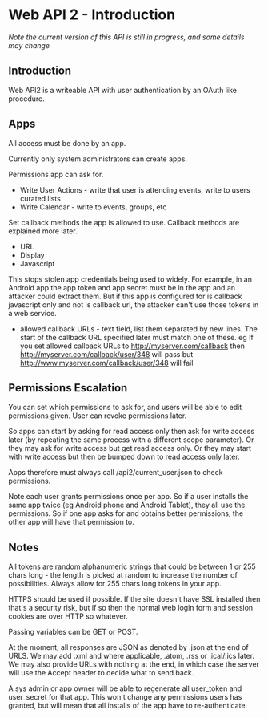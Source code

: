 # Web API 2 - Introduction

_Note the current version of this API is still in progress, and some details may change_

## Introduction

Web API2 is a writeable API with user authentication by an OAuth like procedure.

## Apps

All access must be done by an app.

Currently only system administrators can create apps.

Permissions app can ask for.

* Write User Actions  - write that user is attending events, write to users curated lists
* Write Calendar - write to events, groups, etc

Set callback methods the app is allowed to use. Callback methods are explained more later.

* URL
* Display
* Javascript

This stops stolen app credentials being used to widely. For example, in an Android app the app token and app secret must be in the app and an attacker could extract them. But if this app is configured for is callback javascript only and not is callback url, the attacker can't use those tokens in a web service.

* allowed callback URLs - text field, list them separated by new lines. The start of the callback URL specified later must match one of these. eg If you set allowed callback URLs to http://myserver.com/callback then http://myserver.com/callback/user/348 will pass but http://www.myserver.com/callback/user/348 will fail

## Permissions Escalation

You can set which permissions to ask for, and users will be able to edit permissions given. User can revoke permissions later.

So apps can start by asking for read access only then ask for write access later (by repeating the same process with a different scope parameter). Or they may ask for write access but get read access only. Or they may start with write access but then be bumped down to read access only later.

Apps therefore must always call /api2/current_user.json to check permissions.

Note each user grants permissions once per app. So if a user installs the same app twice (eg Android phone and Android Tablet), they all use the permissions. So if one app asks for and obtains better permissions, the other app will have that permission to.


## Notes

All tokens are random alphanumeric strings that could be between 1 or 255 chars long - the length is picked at random to increase the number of possibilities. Always allow for 255 chars long tokens in your app.

HTTPS should be used if possible. If the site doesn't have SSL installed then that's a security risk, but if so then the normal web login form and session cookies are over HTTP so whatever.

Passing variables can be GET or POST.

At the moment, all responses are JSON as denoted by .json at the end of URLS. We may add .xml and where applicable, .atom, .rss or .ical/.ics later. We may also provide URLs with nothing at the end, in which case the server will use the Accept header to decide what to send back.

A sys admin or app owner will be able to regenerate all user_token and user_secret for that app. This won't change any permissions users has granted, but will mean that all installs of the app have to re-authenticate.

